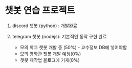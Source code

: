 # 챗봇 연습 프로젝트 

1. discord 챗봇 (python) : 개발완료

2. telegram 챗봇 (nodejs): 기본적인 동작 구현 완료
    -  모의 학교 챗봇 개발 중 (50%) - 교수정보 DB에 넣어야함
    -  모의 영화관 챗봇 개발 예정(0%)
    -  챗봇 제작법 블로그에 기재(0%)

